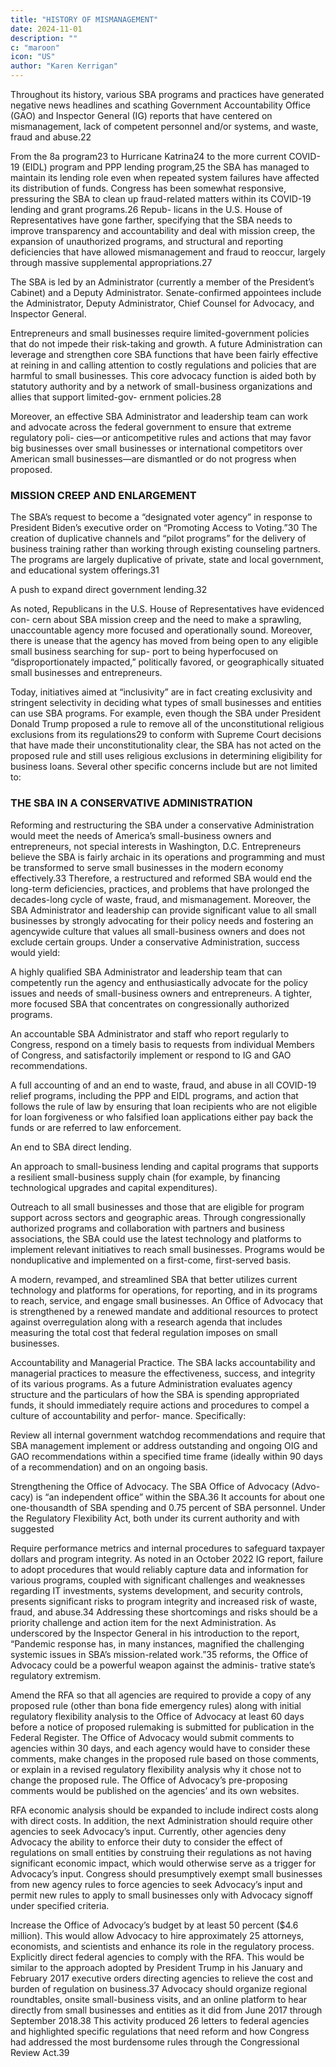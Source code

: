 ```yaml
---
title: "HISTORY OF MISMANAGEMENT"
date: 2024-11-01
description: ""
c: "maroon"
icon: "US"
author: "Karen Kerrigan"
---
```



Throughout its history, various SBA programs and practices have generated negative news headlines and scathing Government Accountability Office (GAO) and Inspector General (IG) reports that have centered on mismanagement, lack of competent personnel and/or systems, and waste, fraud and abuse.22

From the 8a program23 to Hurricane Katrina24 to the more current COVID-19 (EIDL) program and PPP lending program,25 the SBA has managed to maintain its lending role even when repeated system failures have affected its distribution of funds. Congress has been somewhat responsive, pressuring the SBA to clean up fraud-related matters within its COVID-19 lending and grant programs.26 Repub- licans in the U.S. House of Representatives have gone farther, specifying that the SBA needs to improve transparency and accountability and deal with mission creep, the expansion of unauthorized programs, and structural and reporting deficiencies that have allowed mismanagement and fraud to reoccur, largely through massive supplemental appropriations.27

The SBA is led by an Administrator (currently a member of the President’s
Cabinet) and a Deputy Administrator. Senate-confirmed appointees include the Administrator, Deputy Administrator, Chief Counsel for Advocacy, and Inspector General.

Entrepreneurs and small businesses require limited-government policies that
do not impede their risk-taking and growth. A future Administration can leverage
and strengthen core SBA functions that have been fairly effective at reining in
and calling attention to costly regulations and policies that are harmful to small
businesses. This core advocacy function is aided both by statutory authority and
by a network of small-business organizations and allies that support limited-gov-
ernment policies.28

Moreover, an effective SBA Administrator and leadership team can work and
advocate across the federal government to ensure that extreme regulatory poli-
cies—or anticompetitive rules and actions that may favor big businesses over small
businesses or international competitors over American small businesses—are
dismantled or do not progress when proposed.


### MISSION CREEP AND ENLARGEMENT

The SBA’s request to become a “designated voter agency” in response to
President Biden’s executive order on “Promoting Access to Voting.”30
The creation of duplicative channels and “pilot programs” for the delivery of
business training rather than working through existing counseling partners.
The programs are largely duplicative of private, state and local government,
and educational system offerings.31

A push to expand direct government lending.32

As noted, Republicans in the U.S. House of Representatives have evidenced con-
cern about SBA mission creep and the need to make a sprawling, unaccountable
agency more focused and operationally sound. Moreover, there is unease that the
agency has moved from being open to any eligible small business searching for sup-
port to being hyperfocused on “disproportionately impacted,” politically favored,
or geographically situated small businesses and entrepreneurs.

Today, initiatives aimed at “inclusivity” are in fact creating exclusivity and
stringent selectivity in deciding what types of small businesses and entities can
use SBA programs. For example, even though the SBA under President Donald
Trump proposed a rule to remove all of the unconstitutional religious exclusions
from its regulations29 to conform with Supreme Court decisions that have made
their unconstitutionality clear, the SBA has not acted on the proposed rule and
still uses religious exclusions in determining eligibility for business loans. Several
other specific concerns include but are not limited to:


###  THE SBA IN A CONSERVATIVE ADMINISTRATION

Reforming and restructuring the SBA under a conservative Administration
would meet the needs of America’s small-business owners and entrepreneurs,
not special interests in Washington, D.C. Entrepreneurs believe the SBA is fairly
archaic in its operations and programming and must be transformed to serve
small businesses in the modern economy effectively.33 Therefore, a restructured
and reformed SBA would end the long-term deficiencies, practices, and problems
that have prolonged the decades-long cycle of waste, fraud, and mismanagement.
Moreover, the SBA Administrator and leadership can provide significant value to
all small businesses by strongly advocating for their policy needs and fostering an
agencywide culture that values all small-business owners and does not exclude
certain groups. Under a conservative Administration, success would yield:


A highly qualified SBA Administrator and leadership team that can
competently run the agency and enthusiastically advocate for the policy
issues and needs of small-business owners and entrepreneurs.
A tighter, more focused SBA that concentrates on congressionally
authorized programs.

An accountable SBA Administrator and staff who report regularly to
Congress, respond on a timely basis to requests from individual Members
of Congress, and satisfactorily implement or respond to IG and GAO
recommendations.

A full accounting of and an end to waste, fraud, and abuse in all COVID-19
relief programs, including the PPP and EIDL programs, and action that
follows the rule of law by ensuring that loan recipients who are not eligible
for loan forgiveness or who falsified loan applications either pay back the
funds or are referred to law enforcement.

An end to SBA direct lending.

An approach to small-business lending and capital programs that supports
a resilient small-business supply chain (for example, by financing
technological upgrades and capital expenditures).

Outreach to all small businesses and those that are eligible for program
support across sectors and geographic areas. Through congressionally
authorized programs and collaboration with partners and business
associations, the SBA could use the latest technology and platforms to implement relevant initiatives to reach small businesses. Programs would
be nonduplicative and implemented on a first-come, first-served basis.

A modern, revamped, and streamlined SBA that better utilizes current
technology and platforms for operations, for reporting, and in its programs
to reach, service, and engage small businesses.
An Office of Advocacy that is strengthened by a renewed mandate and
additional resources to protect against overregulation along with a research
agenda that includes measuring the total cost that federal regulation
imposes on small businesses.

Accountability and Managerial Practice. The SBA lacks accountability and
managerial practices to measure the effectiveness, success, and integrity of its
various programs. As a future Administration evaluates agency structure and the
particulars of how the SBA is spending appropriated funds, it should immediately
require actions and procedures to compel a culture of accountability and perfor-
mance. Specifically:

Review all internal government watchdog recommendations and
require that SBA management implement or address outstanding
and ongoing OIG and GAO recommendations within a specified
time frame (ideally within 90 days of a recommendation) and on an
ongoing basis.

Strengthening the Office of Advocacy. The SBA Office of Advocacy (Advo-
cacy) is “an independent office” within the SBA.36 It accounts for about one
one-thousandth of SBA spending and 0.75 percent of SBA personnel. Under the
Regulatory Flexibility Act, both under its current authority and with suggested


Require performance metrics and internal procedures to safeguard
taxpayer dollars and program integrity. As noted in an October 2022
IG report, failure to adopt procedures that would reliably capture data and
information for various programs, coupled with significant challenges and
weaknesses regarding IT investments, systems development, and security
controls, presents significant risks to program integrity and increased
risk of waste, fraud, and abuse.34 Addressing these shortcomings and risks
should be a priority challenge and action item for the next Administration.
As underscored by the Inspector General in his introduction to the report,
“Pandemic response has, in many instances, magnified the challenging
systemic issues in SBA’s mission-related work.”35
reforms, the Office of Advocacy could be a powerful weapon against the adminis-
trative state’s regulatory extremism.

Amend the RFA so that all agencies are required to provide a copy
of any proposed rule (other than bona fide emergency rules) along
with initial regulatory flexibility analysis to the Office of Advocacy
at least 60 days before a notice of proposed rulemaking is submitted
for publication in the Federal Register. The Office of Advocacy would
submit comments to agencies within 30 days, and each agency would have
to consider these comments, make changes in the proposed rule based
on those comments, or explain in a revised regulatory flexibility analysis
why it chose not to change the proposed rule. The Office of Advocacy’s
pre-proposing comments would be published on the agencies’ and its
own websites.

RFA economic analysis should be expanded to include indirect costs
along with direct costs. In addition, the next Administration should
require other agencies to seek Advocacy’s input. Currently, other agencies
deny Advocacy the ability to enforce their duty to consider the effect of
regulations on small entities by construing their regulations as not having
significant economic impact, which would otherwise serve as a trigger for
Advocacy’s input. Congress should presumptively exempt small businesses
from new agency rules to force agencies to seek Advocacy’s input and
permit new rules to apply to small businesses only with Advocacy signoff
under specified criteria.

Increase the Office of Advocacy’s budget by at least 50 percent ($4.6
million). This would allow Advocacy to hire approximately 25 attorneys,
economists, and scientists and enhance its role in the regulatory process.
Explicitly direct federal agencies to comply with the RFA. This would
be similar to the approach adopted by President Trump in his January and
February 2017 executive orders directing agencies to relieve the cost and
burden of regulation on business.37 Advocacy should organize regional
roundtables, onsite small-business visits, and an online platform to hear
directly from small businesses and entities as it did from June 2017 through
September 2018.38 This activity produced 26 letters to federal agencies
and highlighted specific regulations that need reform and how Congress
had addressed the most burdensome rules through the Congressional
Review Act.39

